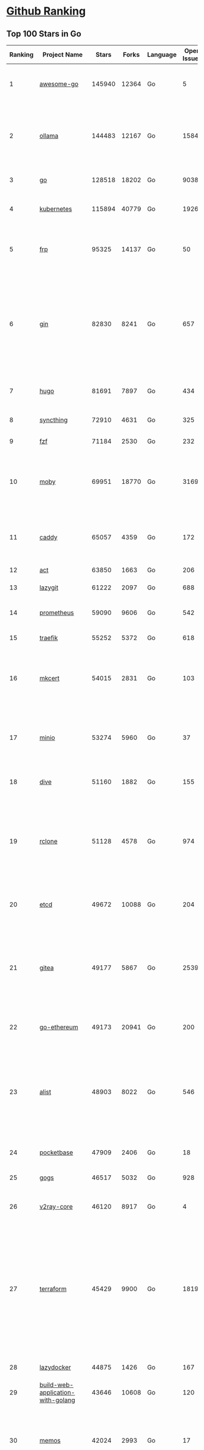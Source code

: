 [Github Ranking](../README.md)
==========

## Top 100 Stars in Go

| Ranking | Project Name | Stars | Forks | Language | Open Issues | Description | Last Commit |
| ------- | ------------ | ----- | ----- | -------- | ----------- | ----------- | ----------- |
| 1 | [awesome-go](https://github.com/avelino/awesome-go) | 145940 | 12364 | Go | 5 | A curated list of awesome Go frameworks, libraries and software | 2025-06-20T06:24:36Z |
| 2 | [ollama](https://github.com/ollama/ollama) | 144483 | 12167 | Go | 1584 | Get up and running with Llama 3.3, DeepSeek-R1, Phi-4, Gemma 3, Mistral Small 3.1 and other large language models. | 2025-06-21T14:12:51Z |
| 3 | [go](https://github.com/golang/go) | 128518 | 18202 | Go | 9038 | The Go programming language | 2025-06-20T22:35:27Z |
| 4 | [kubernetes](https://github.com/kubernetes/kubernetes) | 115894 | 40779 | Go | 1926 | Production-Grade Container Scheduling and Management | 2025-06-23T03:26:56Z |
| 5 | [frp](https://github.com/fatedier/frp) | 95325 | 14137 | Go | 50 | A fast reverse proxy to help you expose a local server behind a NAT or firewall to the internet. | 2025-05-27T09:48:15Z |
| 6 | [gin](https://github.com/gin-gonic/gin) | 82830 | 8241 | Go | 657 | Gin is a HTTP web framework written in Go (Golang). It features a Martini-like API with much better performance -- up to 40 times faster. If you need smashing performance, get yourself some Gin. | 2025-06-21T04:39:57Z |
| 7 | [hugo](https://github.com/gohugoio/hugo) | 81691 | 7897 | Go | 434 | The world’s fastest framework for building websites. | 2025-06-22T14:55:44Z |
| 8 | [syncthing](https://github.com/syncthing/syncthing) | 72910 | 4631 | Go | 325 | Open Source Continuous File Synchronization | 2025-06-23T04:02:02Z |
| 9 | [fzf](https://github.com/junegunn/fzf) | 71184 | 2530 | Go | 232 | :cherry_blossom: A command-line fuzzy finder | 2025-06-21T16:53:33Z |
| 10 | [moby](https://github.com/moby/moby) | 69951 | 18770 | Go | 3169 | The Moby Project - a collaborative project for the container ecosystem to assemble container-based systems | 2025-06-20T19:01:03Z |
| 11 | [caddy](https://github.com/caddyserver/caddy) | 65057 | 4359 | Go | 172 | Fast and extensible multi-platform HTTP/1-2-3 web server with automatic HTTPS | 2025-06-20T17:00:29Z |
| 12 | [act](https://github.com/nektos/act) | 63850 | 1663 | Go | 206 | Run your GitHub Actions locally 🚀 | 2025-06-19T21:37:15Z |
| 13 | [lazygit](https://github.com/jesseduffield/lazygit) | 61222 | 2097 | Go | 688 | simple terminal UI for git commands | 2025-06-20T06:26:16Z |
| 14 | [prometheus](https://github.com/prometheus/prometheus) | 59090 | 9606 | Go | 542 | The Prometheus monitoring system and time series database. | 2025-06-22T22:56:08Z |
| 15 | [traefik](https://github.com/traefik/traefik) | 55252 | 5372 | Go | 618 | The Cloud Native Application Proxy | 2025-06-23T01:29:12Z |
| 16 | [mkcert](https://github.com/FiloSottile/mkcert) | 54015 | 2831 | Go | 103 | A simple zero-config tool to make locally trusted development certificates with any names you'd like. | 2024-08-13T13:37:46Z |
| 17 | [minio](https://github.com/minio/minio) | 53274 | 5960 | Go | 37 | MinIO is a high-performance, S3 compatible object store, open sourced under GNU AGPLv3 license. | 2025-06-13T11:33:47Z |
| 18 | [dive](https://github.com/wagoodman/dive) | 51160 | 1882 | Go | 155 | A tool for exploring each layer in a docker image | 2025-06-09T18:05:33Z |
| 19 | [rclone](https://github.com/rclone/rclone) | 51128 | 4578 | Go | 974 | "rsync for cloud storage" - Google Drive, S3, Dropbox, Backblaze B2, One Drive, Swift, Hubic, Wasabi, Google Cloud Storage, Azure Blob, Azure Files, Yandex Files | 2025-06-20T17:27:39Z |
| 20 | [etcd](https://github.com/etcd-io/etcd) | 49672 | 10088 | Go | 204 | Distributed reliable key-value store for the most critical data of a distributed system | 2025-06-22T14:03:00Z |
| 21 | [gitea](https://github.com/go-gitea/gitea) | 49177 | 5867 | Go | 2539 | Git with a cup of tea! Painless self-hosted all-in-one software development service, including Git hosting, code review, team collaboration, package registry and CI/CD | 2025-06-23T00:40:51Z |
| 22 | [go-ethereum](https://github.com/ethereum/go-ethereum) | 49173 | 20941 | Go | 200 | Go implementation of the Ethereum protocol | 2025-06-22T12:40:54Z |
| 23 | [alist](https://github.com/AlistGo/alist) | 48903 | 8022 | Go | 546 | 🗂️A file list/WebDAV program that supports multiple storages, powered by Gin and Solidjs. / 一个支持多存储的文件列表/WebDAV程序，使用 Gin 和 Solidjs。 | 2025-06-11T06:20:39Z |
| 24 | [pocketbase](https://github.com/pocketbase/pocketbase) | 47909 | 2406 | Go | 18 | Open Source realtime backend in 1 file | 2025-06-21T08:20:24Z |
| 25 | [gogs](https://github.com/gogs/gogs) | 46517 | 5032 | Go | 928 | Gogs is a painless self-hosted Git service | 2025-06-18T13:46:52Z |
| 26 | [v2ray-core](https://github.com/v2ray/v2ray-core) | 46120 | 8917 | Go | 4 | A platform for building proxies to bypass network restrictions. | 2025-05-28T02:09:02Z |
| 27 | [terraform](https://github.com/hashicorp/terraform) | 45429 | 9900 | Go | 1819 | Terraform enables you to safely and predictably create, change, and improve infrastructure. It is a source-available tool that codifies APIs into declarative configuration files that can be shared amongst team members, treated as code, edited, reviewed, and versioned. | 2025-06-19T16:36:42Z |
| 28 | [lazydocker](https://github.com/jesseduffield/lazydocker) | 44875 | 1426 | Go | 167 | The lazier way to manage everything docker | 2024-12-22T10:43:30Z |
| 29 | [build-web-application-with-golang](https://github.com/astaxie/build-web-application-with-golang) | 43646 | 10608 | Go | 120 | A golang ebook intro how to build a web with golang | 2024-05-12T00:47:46Z |
| 30 | [memos](https://github.com/usememos/memos) | 42024 | 2993 | Go | 17 | A modern, open-source, self-hosted knowledge management and note-taking platform designed for privacy-conscious users and organizations. | 2025-06-23T01:27:15Z |
| 31 | [nvm-windows](https://github.com/coreybutler/nvm-windows) | 41563 | 3538 | Go | 74 | A node.js version management utility for Windows. Ironically written in Go. | 2025-03-31T10:37:07Z |
| 32 | [cobra](https://github.com/spf13/cobra) | 40844 | 2952 | Go | 223 | A Commander for modern Go CLI interactions | 2025-05-31T12:36:04Z |
| 33 | [cli](https://github.com/cli/cli) | 39505 | 6667 | Go | 797 | GitHub’s official command line tool | 2025-06-20T20:53:30Z |
| 34 | [esbuild](https://github.com/evanw/esbuild) | 39024 | 1214 | Go | 513 | An extremely fast bundler for the web | 2025-05-27T21:47:18Z |
| 35 | [tidb](https://github.com/pingcap/tidb) | 38610 | 5958 | Go | 4012 | TiDB - the open-source, cloud-native, distributed SQL database designed for modern applications. | 2025-06-23T03:46:14Z |
| 36 | [gorm](https://github.com/go-gorm/gorm) | 38392 | 4049 | Go | 436 | The fantastic ORM library for Golang, aims to be developer friendly | 2025-06-06T02:35:01Z |
| 37 | [photoprism](https://github.com/photoprism/photoprism) | 37706 | 2094 | Go | 425 | AI-Powered Photos App for the Decentralized Web 🌈💎✨ | 2025-06-20T14:39:42Z |
| 38 | [istio](https://github.com/istio/istio) | 36983 | 7997 | Go | 492 | Connect, secure, control, and observe services. | 2025-06-22T15:47:23Z |
| 39 | [fiber](https://github.com/gofiber/fiber) | 36934 | 1807 | Go | 100 | ⚡️ Express inspired web framework written in Go | 2025-06-23T03:16:58Z |
| 40 | [compose](https://github.com/docker/compose) | 35648 | 5430 | Go | 66 | Define and run multi-container applications with Docker | 2025-06-22T18:50:35Z |
| 41 | [milvus](https://github.com/milvus-io/milvus) | 35525 | 3264 | Go | 664 | Milvus is a high-performance, cloud-native vector database built for scalable vector ANN search | 2025-06-23T02:44:40Z |
| 42 | [the-way-to-go_ZH_CN](https://github.com/unknwon/the-way-to-go_ZH_CN) | 34945 | 8612 | Go | 0 | 《The Way to Go》中文译本，中文正式名《Go 入门指南》 | 2024-08-14T07:04:25Z |
| 43 | [LeetCode-Go](https://github.com/halfrost/LeetCode-Go) | 33552 | 5770 | Go | 16 | ✅ Solutions to LeetCode by Go, 100% test coverage, runtime beats 100% / LeetCode 题解 | 2024-12-11T05:55:51Z |
| 44 | [LocalAI](https://github.com/mudler/LocalAI) | 33378 | 2572 | Go | 460 | :robot: The free, Open Source alternative to OpenAI, Claude and others. Self-hosted and local-first. Drop-in replacement for OpenAI,  running on consumer-grade hardware. No GPU required. Runs gguf, transformers, diffusers and many more models architectures. Features: Generate Text, Audio, Video, Images, Voice Cloning, Distributed, P2P inference | 2025-06-22T22:43:41Z |
| 45 | [nps](https://github.com/ehang-io/nps) | 32917 | 5929 | Go | 499 | 一款轻量级、高性能、功能强大的内网穿透代理服务器。支持tcp、udp、socks5、http等几乎所有流量转发，可用来访问内网网站、本地支付接口调试、ssh访问、远程桌面，内网dns解析、内网socks5代理等等……，并带有功能强大的web管理端。a lightweight, high-performance, powerful intranet penetration proxy server, with a powerful web management terminal. | 2024-05-30T03:51:08Z |
| 46 | [harness](https://github.com/harness/harness) | 32886 | 2846 | Go | 71 | Harness Open Source is an end-to-end developer platform with Source Control Management, CI/CD Pipelines, Hosted Developer Environments, and Artifact Registries. | 2025-06-20T11:49:38Z |
| 47 | [vault](https://github.com/hashicorp/vault) | 32633 | 4384 | Go | 1115 | A tool for secrets management, encryption as a service, and privileged access management | 2025-06-21T03:05:17Z |
| 48 | [bubbletea](https://github.com/charmbracelet/bubbletea) | 32444 | 919 | Go | 71 | A powerful little TUI framework 🏗 | 2025-06-22T00:06:03Z |
| 49 | [beego](https://github.com/beego/beego) | 32123 | 5631 | Go | 4 | beego is an open-source, high-performance web framework for the Go programming language. | 2025-06-13T13:27:19Z |
| 50 | [v2ray-core](https://github.com/v2fly/v2ray-core) | 31311 | 4829 | Go | 32 | A platform for building proxies to bypass network restrictions. | 2025-06-22T23:00:11Z |
| 51 | [go-zero](https://github.com/zeromicro/go-zero) | 31267 | 4138 | Go | 241 | A cloud-native Go microservices framework with cli tool for productivity. | 2025-06-20T06:10:06Z |
| 52 | [echo](https://github.com/labstack/echo) | 31176 | 2280 | Go | 66 | High performance, minimalist Go web framework | 2025-05-22T11:22:34Z |
| 53 | [cockroach](https://github.com/cockroachdb/cockroach) | 31015 | 3919 | Go | 6177 | CockroachDB — the cloud native, distributed SQL database designed for high availability, effortless scale, and control over data placement. | 2025-06-23T03:45:29Z |
| 54 | [minikube](https://github.com/kubernetes/minikube) | 30584 | 5000 | Go | 487 | Run Kubernetes locally | 2025-06-17T17:58:36Z |
| 55 | [croc](https://github.com/schollz/croc) | 30405 | 1217 | Go | 6 | Easily and securely send things from one computer to another :crocodile: :package: | 2025-06-21T16:41:26Z |
| 56 | [CasaOS](https://github.com/IceWhaleTech/CasaOS) | 30284 | 1653 | Go | 642 | CasaOS - A simple, easy-to-use, elegant open-source Personal Cloud system. | 2025-04-17T09:48:57Z |
| 57 | [k9s](https://github.com/derailed/k9s) | 30160 | 1890 | Go | 473 | 🐶 Kubernetes CLI To Manage Your Clusters In Style! | 2025-06-17T01:19:25Z |
| 58 | [k3s](https://github.com/k3s-io/k3s) | 29997 | 2457 | Go | 114 | Lightweight Kubernetes | 2025-06-22T18:10:56Z |
| 59 | [lux](https://github.com/iawia002/lux) | 29764 | 3158 | Go | 517 | 👾 Fast and simple video download library and CLI tool written in Go | 2025-05-19T03:40:50Z |
| 60 | [filebrowser](https://github.com/filebrowser/filebrowser) | 29741 | 3347 | Go | 30 | 📂 Web File Browser | 2025-06-22T15:59:53Z |
| 61 | [Xray-core](https://github.com/XTLS/Xray-core) | 29524 | 4376 | Go | 12 | Xray, Penetrates Everything. Also the best v2ray-core. Where the magic happens. An open platform for various uses. | 2025-06-23T02:48:24Z |
| 62 | [headscale](https://github.com/juanfont/headscale) | 29273 | 1577 | Go | 92 | An open source, self-hosted implementation of the Tailscale control server | 2025-06-22T00:26:11Z |
| 63 | [1Panel](https://github.com/1Panel-dev/1Panel) | 29153 | 2543 | Go | 611 | 🔥 1Panel provides an intuitive web interface and MCP Server to manage websites, files, containers, databases, and LLMs on a Linux server. | 2025-06-23T03:43:44Z |
| 64 | [restic](https://github.com/restic/restic) | 29062 | 1614 | Go | 407 | Fast, secure, efficient backup program | 2025-06-02T18:40:04Z |
| 65 | [consul](https://github.com/hashicorp/consul) | 29059 | 4485 | Go | 1255 | Consul is a distributed, highly available, and data center aware solution to connect and configure applications across dynamic, distributed infrastructure. | 2025-06-20T16:29:54Z |
| 66 | [AdGuardHome](https://github.com/AdguardTeam/AdGuardHome) | 28859 | 2048 | Go | 1099 | Network-wide ads & trackers blocking DNS server | 2025-06-20T08:23:20Z |
| 67 | [wails](https://github.com/wailsapp/wails) | 28732 | 1392 | Go | 246 | Create beautiful applications using Go | 2025-06-22T02:19:15Z |
| 68 | [viper](https://github.com/spf13/viper) | 28729 | 2055 | Go | 409 | Go configuration with fangs | 2025-06-16T22:18:03Z |
| 69 | [k6](https://github.com/grafana/k6) | 28095 | 1375 | Go | 749 | A modern load testing tool, using Go and JavaScript | 2025-06-20T16:08:41Z |
| 70 | [helm](https://github.com/helm/helm) | 28040 | 7263 | Go | 445 | The Kubernetes Package Manager | 2025-06-23T01:00:57Z |
| 71 | [podman](https://github.com/containers/podman) | 27312 | 2682 | Go | 781 | Podman: A tool for managing OCI containers and pods. | 2025-06-19T19:45:24Z |
| 72 | [trivy](https://github.com/aquasecurity/trivy) | 27212 | 2594 | Go | 155 | Find vulnerabilities, misconfigurations, secrets, SBOM in containers, Kubernetes, code repositories, clouds and more | 2025-06-20T11:58:57Z |
| 73 | [kit](https://github.com/go-kit/kit) | 27110 | 2455 | Go | 40 | A standard library for microservices. | 2024-07-19T01:40:06Z |
| 74 | [fyne](https://github.com/fyne-io/fyne) | 26617 | 1459 | Go | 677 | Cross platform GUI toolkit in Go inspired by Material Design | 2025-06-16T19:04:07Z |
| 75 | [go-patterns](https://github.com/tmrts/go-patterns) | 26585 | 2299 | Go | 17 | Curated list of Go design patterns, recipes and idioms | 2024-05-14T01:07:28Z |
| 76 | [micro](https://github.com/zyedidia/micro) | 26354 | 1220 | Go | 826 | A modern and intuitive terminal-based text editor | 2025-06-23T00:27:34Z |
| 77 | [loki](https://github.com/grafana/loki) | 25817 | 3700 | Go | 1786 | Like Prometheus, but for logs. | 2025-06-23T04:00:50Z |
| 78 | [harbor](https://github.com/goharbor/harbor) | 25795 | 4897 | Go | 636 | An open source trusted cloud native registry project that stores, signs, and scans content. | 2025-06-20T12:17:55Z |
| 79 | [opentofu](https://github.com/opentofu/opentofu) | 25768 | 1033 | Go | 253 | OpenTofu lets you declaratively manage your cloud infrastructure. | 2025-06-20T14:00:40Z |
| 80 | [Wox](https://github.com/Wox-launcher/Wox) | 25750 | 2394 | Go | 160 | A cross-platform launcher that simply works | 2025-06-09T02:01:56Z |
| 81 | [faas](https://github.com/openfaas/faas) | 25725 | 1971 | Go | 28 | OpenFaaS - Serverless Functions Made Simple | 2025-04-22T10:19:08Z |
| 82 | [iris](https://github.com/kataras/iris) | 25524 | 2476 | Go | 121 | The fastest HTTP/2 Go Web Framework. New, modern and easy to learn. Fast development with Code you control. Unbeatable cost-performance ratio :rocket: | 2025-06-09T04:55:56Z |
| 83 | [docker_practice](https://github.com/yeasy/docker_practice) | 25453 | 5775 | Go | 7 | Learn and understand Docker&Container technologies, with real DevOps practice! | 2024-12-26T03:49:09Z |
| 84 | [nsq](https://github.com/nsqio/nsq) | 25393 | 2912 | Go | 51 | A realtime distributed messaging platform | 2025-01-27T16:09:04Z |
| 85 | [glance](https://github.com/glanceapp/glance) | 25369 | 967 | Go | 133 | A self-hosted dashboard that puts all your feeds in one place | 2025-06-10T08:02:35Z |
| 86 | [logrus](https://github.com/sirupsen/logrus) | 25322 | 2273 | Go | 1 | Structured, pluggable logging for Go. | 2025-06-20T17:57:41Z |
| 87 | [seaweedfs](https://github.com/seaweedfs/seaweedfs) | 24884 | 2422 | Go | 528 | SeaweedFS is a fast distributed storage system for blobs, objects, files, and data lake, for billions of files! Blob store has O(1) disk seek, cloud tiering. Filer supports Cloud Drive, cross-DC active-active replication, Kubernetes, POSIX FUSE mount, S3 API, S3 Gateway, Hadoop, WebDAV, encryption, Erasure Coding. | 2025-06-21T00:30:17Z |
| 88 | [dapr](https://github.com/dapr/dapr) | 24843 | 1967 | Go | 417 | Dapr is a portable runtime for building distributed applications across cloud and edge, combining event-driven architecture with workflow orchestration. | 2025-06-20T16:59:35Z |
| 89 | [testify](https://github.com/stretchr/testify) | 24783 | 1651 | Go | 245 | A toolkit with common assertions and mocks that plays nicely with the standard library | 2025-06-20T08:10:45Z |
| 90 | [kratos](https://github.com/go-kratos/kratos) | 24494 | 4088 | Go | 16 | Your ultimate Go microservices framework for the cloud-native era. | 2025-06-01T18:48:42Z |
| 91 | [sing-box](https://github.com/SagerNet/sing-box) | 24468 | 2914 | Go | 111 | The universal proxy platform | 2025-06-21T12:10:49Z |
| 92 | [ngrok](https://github.com/inconshreveable/ngrok) | 24353 | 4291 | Go | 0 | Unified ingress for developers | 2024-04-26T18:11:18Z |
| 93 | [colly](https://github.com/gocolly/colly) | 24346 | 1805 | Go | 148 | Elegant Scraper and Crawler Framework for Golang | 2025-06-18T08:44:17Z |
| 94 | [vegeta](https://github.com/tsenart/vegeta) | 24306 | 1398 | Go | 79 | HTTP load testing tool and library. It's over 9000! | 2024-10-28T16:39:48Z |
| 95 | [rancher](https://github.com/rancher/rancher) | 24297 | 3056 | Go | 3077 | Complete container management platform | 2025-06-21T04:45:11Z |
| 96 | [authelia](https://github.com/authelia/authelia) | 24212 | 1232 | Go | 55 | The Single Sign-On Multi-Factor portal for web apps, now OpenID Certified™ | 2025-06-23T00:30:56Z |
| 97 | [delve](https://github.com/go-delve/delve) | 23928 | 2178 | Go | 103 | Delve is a debugger for the Go programming language. | 2025-06-21T13:04:27Z |
| 98 | [cloudreve](https://github.com/cloudreve/cloudreve) | 23763 | 3604 | Go | 197 | 🌩 Self-hosted file management and sharing system, supports multiple storage providers | 2025-06-22T02:31:50Z |
| 99 | [asdf](https://github.com/asdf-vm/asdf) | 23754 | 881 | Go | 106 | Extendable version manager with support for Ruby, Node.js, Elixir, Erlang & more | 2025-06-07T13:08:36Z |
| 100 | [nuclei](https://github.com/projectdiscovery/nuclei) | 23734 | 2772 | Go | 356 | Nuclei is a fast, customizable vulnerability scanner powered by the global security community and built on a simple YAML-based DSL, enabling collaboration to tackle trending vulnerabilities on the internet. It helps you find vulnerabilities in your applications, APIs, networks, DNS, and cloud configurations. | 2025-06-19T14:38:01Z |

